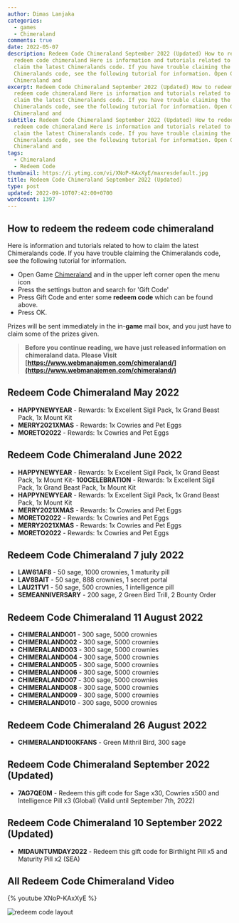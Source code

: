 ```yaml
---
author: Dimas Lanjaka
categories:
  - games
  - Chimeraland
comments: true
date: 2022-05-07
description: Redeem Code Chimeraland September 2022 (Updated) How to redeem the
  redeem code chimeraland Here is information and tutorials related to how to
  claim the latest Chimeralands code. If you have trouble claiming the
  Chimeralands code, see the following tutorial for information. Open Game
  Chimeraland and
excerpt: Redeem Code Chimeraland September 2022 (Updated) How to redeem the
  redeem code chimeraland Here is information and tutorials related to how to
  claim the latest Chimeralands code. If you have trouble claiming the
  Chimeralands code, see the following tutorial for information. Open Game
  Chimeraland and
subtitle: Redeem Code Chimeraland September 2022 (Updated) How to redeem the
  redeem code chimeraland Here is information and tutorials related to how to
  claim the latest Chimeralands code. If you have trouble claiming the
  Chimeralands code, see the following tutorial for information. Open Game
  Chimeraland and
tags:
  - Chimeraland
  - Redeem Code
thumbnail: https://i.ytimg.com/vi/XNoP-KAxXyE/maxresdefault.jpg
title: Redeem Code Chimeraland September 2022 (Updated)
type: post
updated: 2022-09-10T07:42:00+0700
wordcount: 1397
---
```


## How to redeem the redeem code chimeraland
Here is information and tutorials related to how to claim the latest Chimeralands code. If you have trouble claiming the Chimeralands code, see the following tutorial for information.

- Open Game [Chimeraland](/tag/chimeraland) and in the upper left corner open the menu icon
- Press the settings button and search for 'Gift Code'
- Press Gift Code and enter some **redeem code** which can be found above.
- Press OK.

Prizes will be sent immediately in the in-**game** mail box, and you just have to claim some of the prizes given.

> **Before you continue reading, we have just released information on chimeraland data. Please Visit [https://www.webmanajemen.com/chimeraland/](https://www.webmanajemen.com/chimeraland/)**

<!-- include index2/update.html -->

## Redeem Code Chimeraland May 2022
-   **HAPPYNEWYEAR** - Rewards: 1x Excellent Sigil Pack, 1x Grand Beast Pack, 1x Mount Kit
-   **MERRY2021XMAS** - Rewards: 1x Cowries and Pet Eggs
-   **MORETO2022** - Rewards: 1x Cowries and Pet Eggs

## Redeem Code Chimeraland June 2022
-   **HAPPYNEWYEAR** - Rewards: 1x Excellent Sigil Pack, 1x Grand Beast Pack, 1x Mount Kit-   **100CELEBRATION** - Rewards: 1x Excellent Sigil Pack, 1x Grand Beast Pack, 1x Mount Kit
-   **HAPPYNEWYEAR** - Rewards: 1x Excellent Sigil Pack, 1x Grand Beast Pack, 1x Mount Kit
-   **MERRY2021XMAS** - Rewards: 1x Cowries and Pet Eggs
-   **MORETO2022** - Rewards: 1x Cowries and Pet Eggs
-   **MERRY2021XMAS** - Rewards: 1x Cowries and Pet Eggs
-   **MORETO2022** - Rewards: 1x Cowries and Pet Eggs

## Redeem Code Chimeraland 7 july 2022
- **LAW61AF8** - 50 sage, 1000 crownies, 1 maturity pill
- **LAV8BAIT** - 50 sage, 888 crownies, 1 secret portal
- **LAU21TV1** - 50 sage, 500 crownies, 1 intelligence pill
- **SEMEANNIVERSARY** - 200 sage, 2 Green Bird Trill, 2 Bounty Order

## Redeem Code Chimeraland 11 August 2022

- **CHIMERALAND001** - 300 sage, 5000 crownies
- **CHIMERALAND002** - 300 sage, 5000 crownies
- **CHIMERALAND003** - 300 sage, 5000 crownies
- **CHIMERALAND004** - 300 sage, 5000 crownies
- **CHIMERALAND005** - 300 sage, 5000 crownies
- **CHIMERALAND006** - 300 sage, 5000 crownies
- **CHIMERALAND007** - 300 sage, 5000 crownies
- **CHIMERALAND008** - 300 sage, 5000 crownies
- **CHIMERALAND009** - 300 sage, 5000 crownies
- **CHIMERALAND010** - 300 sage, 5000 crownies

## Redeem Code Chimeraland 26 August 2022
- **CHIMERALAND100KFANS** - Green Mithril Bird, 300 sage

## Redeem Code Chimeraland September 2022 (Updated)
- **7AG7QE0M** - Redeem this gift code for Sage x30, Cowries x500 and Intelligence Pill x3 (Global) (Valid until September 7th, 2022)

## Redeem Code Chimeraland 10 September 2022 (Updated)
- **MIDAUNTUMDAY2022** - Redeem this gift code for Birthlight Pill x5 and Maturity Pill x2 (SEA)

## All Redeem Code Chimeraland Video
{% youtube XNoP-KAxXyE %}

![redeem code layout](https://assets.promediateknologi.com/crop/0x0:0x0/x/photo/2022/02/02/1792210685.jpg)
